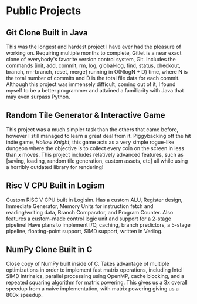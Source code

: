 # Public Projects

## Git Clone Built in Java

This was the longest and hardest project I have ever
had the pleasure of working on. Requiring multiple months to complete, Gitlet is a near exact clone
of everybody's favorite version control system, Git. Includes the commands [init, add, commit, rm, 
log, global-log, find, status, checkout, branch, rm-branch, reset, merge] running in O(NlogN + D) time,
where N is the total number of commits and D is the total file data for each commit. Although this project was
immensely difficult, coming out of it, I found myself to be a better programmer and attained a familiarity 
with Java that may even surpass Python.

## Random Tile Generator & Interactive Game

This project was a much simpler task than the 
others that came before, however I still managed to learn a great deal from it. Piggybacking off the 
hit indie game, <i>Hollow Knight</i>, this game acts as a very simple rogue-like dungeon where the 
objective is to collect every coin on the screen in less than <i>x</i> moves. This project includes 
relatively advanced features, such as [saving, loading, random tile generation, custom assets, etc] 
all while using a horribly outdated library for rendering!</p>

## Risc V CPU Built in Logism 

Custom RISC V CPU built in Logisim. Has a custom ALU, Register design,
Immediate Generator, Memory Units for instruction fetch and reading/writing data, Branch Comparator, and 
Program Counter. Also features a custom-made control logic unit and support for a 2-stage pipeline! Have 
plans to implement I/O, caching, branch predictors, a 5-stage pipeline, floating-point support, SIMD support, 
written in Verilog.

## NumPy Clone Built in C 

Close copy of NumPy built inside of C. Takes advantage of multiple 
optimizations in order to implement fast matrix operations, including Intel SIMD intrinsics, parallel 
processing using OpenMP, cache blocking, and a repeated squaring algorithm for matrix powering. This 
gives us a 3x overall speedup from a naive implementation, with matrix powering giving us a 800x speedup.
